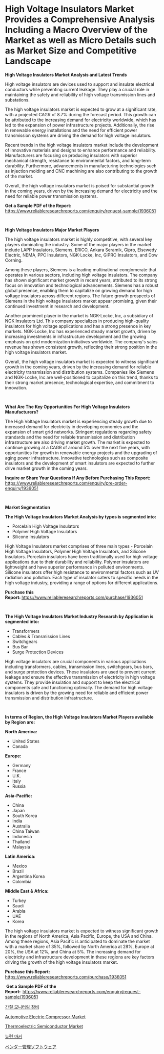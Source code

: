 <p><h1>High Voltage Insulators Market Provides a Comprehensive Analysis Including a Macro Overview of the Market as well as Micro Details such as Market Size and Competitive Landscape</h1></p><p><strong>High Voltage Insulators Market Analysis and Latest Trends</strong></p>
<p><p>High voltage insulators are devices used to support and insulate electrical conductors while preventing current leakage. They play a crucial role in maintaining the safety and reliability of high voltage transmission lines and substations.</p><p>The high voltage insulators market is expected to grow at a significant rate, with a projected CAGR of 8.7% during the forecast period. This growth can be attributed to the increasing demand for electricity worldwide, which has led to the expansion of power infrastructure projects. Additionally, the rise in renewable energy installations and the need for efficient power transmission systems are driving the demand for high voltage insulators.</p><p>Recent trends in the high voltage insulators market include the development of innovative materials and designs to enhance performance and reliability. Manufacturers are focusing on producing insulators with superior mechanical strength, resistance to environmental factors, and long-term durability. Furthermore, advancements in manufacturing technologies such as injection molding and CNC machining are also contributing to the growth of the market.</p><p>Overall, the high voltage insulators market is poised for substantial growth in the coming years, driven by the increasing demand for electricity and the need for reliable power transmission systems.</p></p>
<p><strong>Get a Sample PDF of the Report:&nbsp;</strong> <a href="https://www.reliableresearchreports.com/enquiry/request-sample/1936051">https://www.reliableresearchreports.com/enquiry/request-sample/1936051</a></p>
<p>&nbsp;</p>
<p><strong>High Voltage Insulators Major Market Players</strong></p>
<p><p>The high voltage insulators market is highly competitive, with several key players dominating the industry. Some of the major players in the market include LAPP Insulators, Siemens, ERICO, Ankara Seramik, Gipro, Elsewedy Electric, NEMA, PPC Insulators, NGK-Locke, Inc, GIPRO Insulators, and Dow Corning.</p><p>Among these players, Siemens is a leading multinational conglomerate that operates in various sectors, including high voltage insulators. The company has shown significant market growth in recent years, attributed to its strong focus on innovation and technological advancements. Siemens has a robust global presence, enabling them to capitalize on growing demand for high voltage insulators across different regions. The future growth prospects of Siemens in the high voltage insulators market appear promising, given their continued investment in research and development.</p><p>Another prominent player in the market is NGK-Locke, Inc, a subsidiary of NGK Insulators Ltd. This company specializes in producing high-quality insulators for high voltage applications and has a strong presence in key markets. NGK-Locke, Inc has experienced steady market growth, driven by increasing investments in infrastructure development and the growing emphasis on grid modernization initiatives worldwide. The company's sales revenue has shown consistent growth, reflecting their strong position in the high voltage insulators market.</p><p>Overall, the high voltage insulators market is expected to witness significant growth in the coming years, driven by the increasing demand for reliable electricity transmission and distribution systems. Companies like Siemens and NGK-Locke, Inc are well-positioned to capitalize on this trend, thanks to their strong market presence, technological expertise, and commitment to innovation.</p></p>
<p>&nbsp;</p>
<p><strong>What Are The Key Opportunities For High Voltage Insulators Manufacturers?</strong></p>
<p><p>The High Voltage Insulators market is experiencing steady growth due to increased demand for electricity in developing economies and the expansion of smart grid networks. Stringent regulations regarding safety standards and the need for reliable transmission and distribution infrastructure are also driving market growth. The market is expected to continue growing at a CAGR of around 5% over the next five years, with opportunities for growth in renewable energy projects and the upgrading of aging power infrastructure. Innovative technologies such as composite insulators and the development of smart insulators are expected to further drive market growth in the coming years.</p></p>
<p><strong>Inquire or Share Your Questions If Any Before Purchasing This Report:</strong> <a href="https://www.reliableresearchreports.com/enquiry/pre-order-enquiry/1936051">https://www.reliableresearchreports.com/enquiry/pre-order-enquiry/1936051</a></p>
<p>&nbsp;</p>
<p><strong>Market Segmentation</strong></p>
<p><strong>The High Voltage Insulators Market Analysis by types is segmented into:</strong></p>
<p><ul><li>Porcelain High Voltage Insulators</li><li>Polymer High Voltage Insulators</li><li>Silicone Insulators</li></ul></p>
<p><p>High Voltage Insulators market comprises of three main types - Porcelain High Voltage Insulators, Polymer High Voltage Insulators, and Silicone Insulators. Porcelain insulators have been traditionally used for high voltage applications due to their durability and reliability. Polymer insulators are lightweight and have superior performance in polluted environments. Silicone insulators offer high resistance to environmental factors such as UV radiation and pollution. Each type of insulator caters to specific needs in the high voltage industry, providing a range of options for different applications.</p></p>
<p><strong>Purchase this Report:&nbsp;</strong><a href="https://www.reliableresearchreports.com/purchase/1936051">https://www.reliableresearchreports.com/purchase/1936051</a></p>
<p>&nbsp;</p>
<p><strong>The High Voltage Insulators Market Industry Research by Application is segmented into:</strong></p>
<p><ul><li>Transformers</li><li>Cables & Transmission Lines</li><li>Switchgears</li><li>Bus Bar</li><li>Surge Protection Devices</li></ul></p>
<p><p>High voltage insulators are crucial components in various applications including transformers, cables, transmission lines, switchgears, bus bars, and surge protection devices. These insulators are used to prevent current leakage and ensure the effective transmission of electricity in high voltage systems. They provide insulation and support to keep the electrical components safe and functioning optimally. The demand for high voltage insulators is driven by the growing need for reliable and efficient power transmission and distribution infrastructure.</p></p>
<p>&nbsp;</p>
<p><strong>In terms of Region, the High Voltage Insulators Market Players available by Region are:</strong></p>
<p>
    <p> <strong> North America: </strong>
        <ul>
            <li>United States</li>
            <li>Canada</li>
        </ul>
        </p> 
    <p> <strong> Europe: </strong>
        <ul>
            <li>Germany</li>
            <li>France</li>
            <li>U.K.</li>
            <li>Italy</li>
            <li>Russia</li>
        </ul>
        </p> 
    <p> <strong> Asia-Pacific: </strong>
        <ul>
            <li>China</li>
            <li>Japan</li>
            <li>South Korea</li>
            <li>India</li>
            <li>Australia</li>
            <li>China Taiwan</li>
            <li>Indonesia</li>
            <li>Thailand</li>
            <li>Malaysia</li>
        </ul>
        </p> 
    <p> <strong> Latin America: </strong>
        <ul>
            <li>Mexico</li>
            <li>Brazil</li>
            <li>Argentina Korea</li>
            <li>Colombia</li>
        </ul>
        </p> 
    <p> <strong> Middle East & Africa: </strong>
        <ul>
            <li>Turkey</li>
            <li>Saudi</li>
            <li>Arabia</li>
            <li>UAE</li>
            <li>Korea</li>
        </ul>
    </p>
    </p>
<p><p>The high voltage insulators market is expected to witness significant growth in the regions of North America, Asia Pacific, Europe, the USA and China. Among these regions, Asia Pacific is anticipated to dominate the market with a market share of 35%, followed by North America at 28%, Europe at 20%, the USA at 12%, and China at 5%. The increasing demand for electricity and infrastructure development in these regions are key factors driving the growth of the high voltage insulators market.</p></p>
<p><strong>Purchase this Report: </strong><a href="https://www.reliableresearchreports.com/purchase/1936051">https://www.reliableresearchreports.com/purchase/1936051</a></p>
<p>&nbsp;<strong>Get a Sample PDF of the Report:&nbsp;&nbsp;</strong><a href="https://www.reliableresearchreports.com/enquiry/request-sample/1936051">https://www.reliableresearchreports.com/enquiry/request-sample/1936051</a></p>
<p><strong></strong></p>
<p><p><a href="https://github.com/nuekbpymrrz5/Market-Research-Report-List-1/blob/main/43326369869.md">간질 모니터링 장비</a></p><p><a href="https://issuu.com/reportprime-2/docs/automotive-electric-compressor-market-size-2030.pp">Automotive Electric Compressor Market</a></p><p><a href="https://github.com/okotobwrhuteie/Market-Research-Report-List-1/blob/main/thermoelectric-semiconductor-market.md">Thermoelectric Semiconductor Market</a></p><p><a href="https://github.com/BrettWeberrt8767765/Market-Research-Report-List-1/blob/main/53548339870.md">뉴런 마커</a></p><p><a href="https://github.com/jkjreqjscoxx7/Market-Research-Report-List-1/blob/main/851488210748.md">ベンダー管理ソフトウェア</a></p></p>